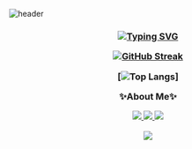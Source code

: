 <!-- Header Content -->
![header](https://capsule-render.vercel.app/api?type=soft&color=gradient&customColorList=27&height=200&section=header&text=TaeJin%20Kim&fontSize=90&fontAlign=50&fontAlignY=40&desc=AI%20developer&descSize=30&descAlignY=75&animation=fadeIn)

  <h3 align="center"><a href="https://git.io/typing-svg"><img src="https://readme-typing-svg.herokuapp.com?font=Fira+Code&pause=1000&center=true&vCenter=true&random=false&width=600&lines=%F0%9F%91%8B+Hello+World!+This+is+Tae+Jin+Kim!" alt="Typing SVG" /></a>

[![GitHub Streak](https://streak-stats.demolab.com?user=jjarajjara&theme=dark&hide_border=true)](https://git.io/streak-stats)

[![Top Langs](https://github-readme-stats.vercel.app/api/top-langs/?username=jjarajjara)]


<p align="center">
✨About Me✨

<p align="center">
</a>
    <a href="https://www.instagram.com/taejinjinjarraaa/">
    <img src="https://img.shields.io/badge/follow_Private_Instagram-E4405F?style=social&logo=Instagram&link=https://www.instagram.com/"/>
    <a href="https://www.instagram.com/dev.jjara//">
    <img src="https://img.shields.io/badge/follow_dev_Instagram-E4405F?style=social&logo=Instagram&link=https://www.instagram.com/"/>
    <a href="https://blog.naver.com/jjarajjara1903">
    <img src="https://img.shields.io/badge/follow_Blog-2DB400?style=social&logo=Naver">
  </a>
</p>


<img src="https://img.shields.io/badge/python-3670A0?style=flat-square&logo=Python&logoColor=ffdd54"/>
